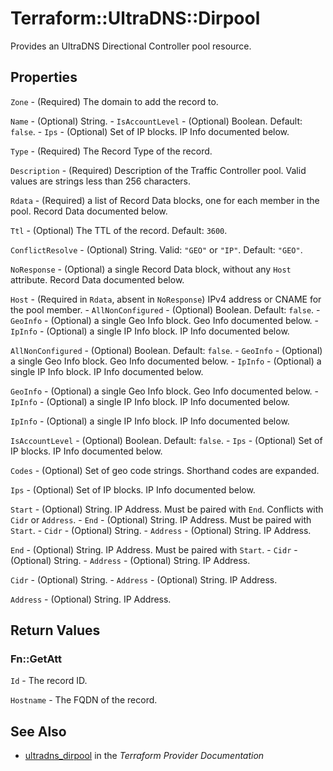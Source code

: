 # Terraform::UltraDNS::Dirpool

Provides an UltraDNS Directional Controller pool resource.

## Properties

`Zone` - (Required) The domain to add the record to.

`Name` - (Optional) String. - `IsAccountLevel` - (Optional) Boolean. Default: `false`. - `Ips` - (Optional) Set of IP blocks. IP Info documented below.

`Type` - (Required) The Record Type of the record.

`Description` - (Required) Description of the Traffic Controller pool. Valid values are strings less than 256 characters.

`Rdata` - (Required) a list of Record Data blocks, one for each member in the pool. Record Data documented below.

`Ttl` - (Optional) The TTL of the record. Default: `3600`.

`ConflictResolve` - (Optional) String. Valid: `"GEO"` or `"IP"`. Default: `"GEO"`.

`NoResponse` - (Optional) a single Record Data block, without any `Host` attribute. Record Data documented below.

`Host` - (Required in `Rdata`, absent in `NoResponse`) IPv4 address or CNAME for the pool member. - `AllNonConfigured` - (Optional) Boolean. Default: `false`. - `GeoInfo` - (Optional) a single Geo Info block. Geo Info documented below. - `IpInfo` - (Optional) a single IP Info block. IP Info documented below.

`AllNonConfigured` - (Optional) Boolean. Default: `false`. - `GeoInfo` - (Optional) a single Geo Info block. Geo Info documented below. - `IpInfo` - (Optional) a single IP Info block. IP Info documented below.

`GeoInfo` - (Optional) a single Geo Info block. Geo Info documented below. - `IpInfo` - (Optional) a single IP Info block. IP Info documented below.

`IpInfo` - (Optional) a single IP Info block. IP Info documented below.

`IsAccountLevel` - (Optional) Boolean. Default: `false`. - `Ips` - (Optional) Set of IP blocks. IP Info documented below.

`Codes` - (Optional) Set of geo code strings. Shorthand codes are expanded.

`Ips` - (Optional) Set of IP blocks. IP Info documented below.

`Start` - (Optional) String. IP Address. Must be paired with `End`. Conflicts with `Cidr` or `Address`. - `End` - (Optional) String. IP Address. Must be paired with `Start`. - `Cidr` - (Optional) String. - `Address` - (Optional) String. IP Address.

`End` - (Optional) String. IP Address. Must be paired with `Start`. - `Cidr` - (Optional) String. - `Address` - (Optional) String. IP Address.

`Cidr` - (Optional) String. - `Address` - (Optional) String. IP Address.

`Address` - (Optional) String. IP Address.


## Return Values

### Fn::GetAtt

`Id` - The record ID.

`Hostname` - The FQDN of the record.

## See Also

* [ultradns_dirpool](https://www.terraform.io/docs/providers/ultradns/r/dirpool.html) in the _Terraform Provider Documentation_